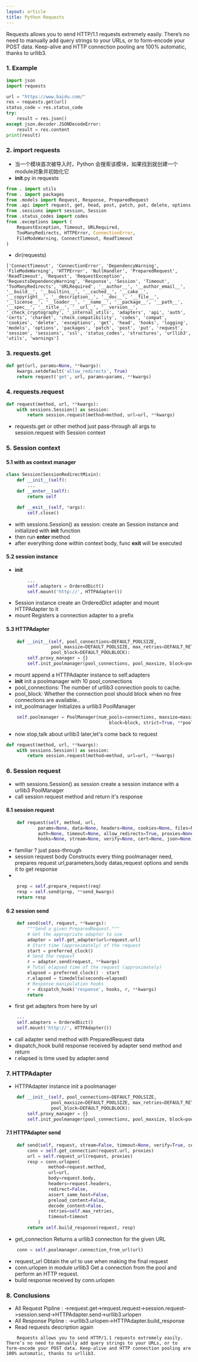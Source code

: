 ```yaml
---
layout: article
title: Python Requests 
---
```


Requests allows you to send HTTP/1.1 requests extremely easily. There’s no need to manually add query strings to your URLs, or to form-encode your POST data. Keep-alive and HTTP connection pooling are 100% automatic, thanks to urllib3.

### 1. Example

```python
import json
import requests

url = "https://www.baidu.com/"
res = requests.get(url)
status_code = res.status_code
try:
    result = res.json()
except json.decoder.JSONDecodeError:
    result = res.content
print(result)
```

### 2. import requests

* 当一个模块首次被导入时，Python 会搜索该模块，如果找到就创建一个module对象并初始化它
* __init__.py in requests
```python
from . import utils
from . import packages
from .models import Request, Response, PreparedRequest
from .api import request, get, head, post, patch, put, delete, options
from .sessions import session, Session
from .status_codes import codes
from .exceptions import (
    RequestException, Timeout, URLRequired,
    TooManyRedirects, HTTPError, ConnectionError,
    FileModeWarning, ConnectTimeout, ReadTimeout
)
```
* dir(requests)
```shell
['ConnectTimeout', 'ConnectionError', 'DependencyWarning', 'FileModeWarning', 'HTTPError', 'NullHandler', 'PreparedRequest', 'ReadTimeout', 'Request', 'RequestException', 'RequestsDependencyWarning', 'Response', 'Session', 'Timeout', 'TooManyRedirects', 'URLRequired', '__author__', '__author_email__', '__build__', '__builtins__', '__cached__', '__cake__', '__copyright__', '__description__', '__doc__', '__file__', '__license__', '__loader__', '__name__', '__package__', '__path__', '__spec__', '__title__', '__url__', '__version__', '_check_cryptography', '_internal_utils', 'adapters', 'api', 'auth', 'certs', 'chardet', 'check_compatibility', 'codes', 'compat', 'cookies', 'delete', 'exceptions', 'get', 'head', 'hooks', 'logging', 'models', 'options', 'packages', 'patch', 'post', 'put', 'request', 'session', 'sessions', 'ssl', 'status_codes', 'structures', 'urllib3', 'utils', 'warnings']
```

### 3. requests.get

```python
def get(url, params=None, **kwargs):
    kwargs.setdefault('allow_redirects', True)
    return request('get', url, params=params, **kwargs)
```
### 4. requests.request

```python
def request(method, url, **kwargs):
    with sessions.Session() as session:
        return session.request(method=method, url=url, **kwargs)
```
* requests.get or other method just pass-through all args to session.request with Session context

### 5. Session context

#### 5.1 with as context manager

```python
class Session(SessionRedirectMixin):
    def __init__(self):
        ...
    def __enter__(self):
        return self

    def __exit__(self, *args):
        self.close()
```
* with sessions.Session() as session: create an Session instance and initialized with __init__ function
* then run __enter__ method 
* after everything done within context body, func __exit__ will be executed

#### 5.2 session instance

* __init__
```python
        ...
        self.adapters = OrderedDict()
        self.mount('http://', HTTPAdapter())
```
* Session instance create an OrderedDict adapter  and mount HTTPAdapter to it
* mount Registers a connection adapter to a prefix

#### 5.3  HTTPAdapter


```python
    def __init__(self, pool_connections=DEFAULT_POOLSIZE,
                 pool_maxsize=DEFAULT_POOLSIZE, max_retries=DEFAULT_RETRIES,
                 pool_block=DEFAULT_POOLBLOCK):
        self.proxy_manager = {}
        self.init_poolmanager(pool_connections, pool_maxsize, block=pool_block)
```
* mount append a HTTPAdapter instance to self.adapters
* __init__ init a poolmanager with 10 pool_connections 
* pool_connections: The number of urllib3 connection pools to cache.
* pool_block: Whether the connection pool should block when no free connections are available..
* init_poolmanager Initializes a urllib3 PoolManager
```python
    self.poolmanager = PoolManager(num_pools=connections, maxsize=maxsize,
                                       block=block, strict=True, **pool_kwargs)
```
* now stop,talk about urllib3 later,let's come back to request
```python
def request(method, url, **kwargs):
    with sessions.Session() as session:
        return session.request(method=method, url=url, **kwargs)
```

### 6. Session request

* with sessions.Session() as session create a session instance with a urllib3 PoolManager
* call session request method and return it's response

#### 6.1 session request


```python
    def request(self, method, url,
            params=None, data=None, headers=None, cookies=None, files=None,
            auth=None, timeout=None, allow_redirects=True, proxies=None,
            hooks=None, stream=None, verify=None, cert=None, json=None):
```
* familiar ? just pass-through
* session request body Constructs every thing poolmanager need, prepares request url,parameters,body datas,request options and sends it to get response
* 
```python
    prep = self.prepare_request(req)
    resp = self.send(prep, **send_kwargs)
    return resp
```
#### 6.2 session send

```python
    def send(self, request, **kwargs):
        """Send a given PreparedRequest."""
        # Get the appropriate adapter to use
        adapter = self.get_adapter(url=request.url)
        # Start time (approximately) of the request
        start = preferred_clock()
        # Send the request
        r = adapter.send(request, **kwargs)
        # Total elapsed time of the request (approximately)
        elapsed = preferred_clock() - start
        r.elapsed = timedelta(seconds=elapsed)
        # Response manipulation hooks
        r = dispatch_hook('response', hooks, r, **kwargs)
        return 
```
* first get adapters from here by url
```python
    ...
    self.adapters = OrderedDict()
    self.mount('http://', HTTPAdapter())
```
* call adapter send method with PreparedRequest data
* dispatch_hook build response received by adapter send method and return 
* r.elapsed is time used by adapter.send

### 7. HTTPAdapter

* HTTPAdapter instance init a poolmanager
  
```python
    def __init__(self, pool_connections=DEFAULT_POOLSIZE,
                 pool_maxsize=DEFAULT_POOLSIZE, max_retries=DEFAULT_RETRIES,
                 pool_block=DEFAULT_POOLBLOCK):
        self.proxy_manager = {}
        self.init_poolmanager(pool_connections, pool_maxsize, block=pool_block)
```

#### 7.1 HTTPAdapter send
```python
    def send(self, request, stream=False, timeout=None, verify=True, cert=None, proxies=None)):
        conn = self.get_connection(request.url, proxies)
        url = self.request_url(request, proxies)
        resp = conn.urlopen(
                method=request.method,
                url=url,
                body=request.body,
                headers=request.headers,
                redirect=False,
                assert_same_host=False,
                preload_content=False,
                decode_content=False,
                retries=self.max_retries,
                timeout=timeout
            )
        return self.build_response(request, resp)

```
* get_connection Returns a urllib3 connection for the given URL 
```python
    conn = self.poolmanager.connection_from_url(url)
```
* request_url Obtain the url to use when making the final request
* conn.urlopen in module urllib3 Get a connection from the pool and perform an HTTP request.
* build response received by conn.urlopen

### 8. Conclusions

* All Request Pipline : ->request.get->request.request->session.request->session.send->HTTPAdapter.send->urllib3.urlopen
* All Response Pipline : ->urllib3.urlopen->HTTPAdapter.build_response
* Read requests description again
```shell
    Requests allows you to send HTTP/1.1 requests extremely easily. There’s no need to manually add query strings to your URLs, or to form-encode your POST data. Keep-alive and HTTP connection pooling are 100% automatic, thanks to urllib3.
```